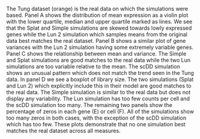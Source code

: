 The Tung dataset (orange) is the real data on which the simulations were based. Panel A shows the distribution of mean expression as a violin plot with the lower quartile, median and upper quartile marked as lines. We see that the Splat and Simple simulations are skewed towards lowly expressed genes while the Lun 2 simulation which samples means from the original data best matches the real dataset. Panel B shows a similar plot of gene variances with the Lun 2 simulation having some extremely variable genes. Panel C shows the relationship between mean and variance. The Simple and Splat simulations are good matches to the real data while the two Lun simulations are too variable relative to the mean. The scDD simulation shows an unusual pattern which does not match the trend seen in the Tung data. In panel D we see a boxplot of library size. The two simulations (Splat and Lun 2) which explicitly include this in their model are good matches to the real data. The Simple simulation is similar to the real data but does not display any variability. The Lun simulation has too few counts per cell and the scDD simulation too many. The remaining two panels show the percentage of zeros in each gene (E) or cell (F). All of the simulations show too many zeros in both cases, with the exception of the scDD simulation which has too few. These plots demonstrate that no one simulation best matches the real dataset across all measures.